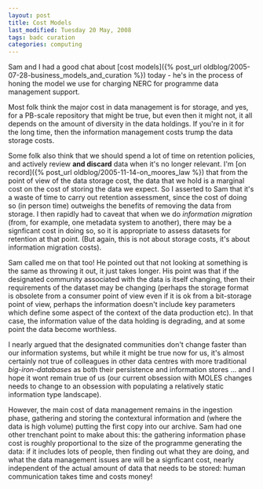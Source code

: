 ```yaml
---
layout: post
title: Cost Models
last_modified: Tuesday 20 May, 2008
tags: badc curation
categories: computing
---
```

Sam and I had a good chat about [cost models]({% post_url oldblog/2005-07-28-business_models_and_curation %}) today - he's in the process of honing the model we use for charging NERC for programme data management support.

Most folk think the major cost in data management is for storage, and yes, for a PB-scale repository that might be true, but even then it might not, it all depends on the amount of diversity in the data holdings. If you're in it for the long time, then the information management costs trump the data storage costs.

Some folk also think that we should spend a lot of time on retention policies, and actively review **and discard** data when it's no longer relevant. I'm [on record]({% post_url oldblog/2005-11-14-on_moores_law %}) that from the point of view of the data storage cost, the data that we hold is a marginal cost on the cost of storing the data we expect. So I asserted to Sam that it's a waste of time to carry out retention assessment, since the cost of doing so (in person time) outweighs the benefits of removing the data from storage. I then rapidly had to caveat that when we do *information migration* (from, for example, one metadata system to another), there may be a signficant cost in doing so, so it is appropriate to assess datasets for retention at that point. (But again, this is not about storage costs, it's about information migration costs).

Sam called me on that too! He pointed out that not looking at something is the same as throwing it out, it just takes longer. His point was that if the designated community associated with the data is itself changing, then their requirements of the dataset may be changing (perhaps the storage format is obsolete from a consumer point of view even if it is ok from a bit-storage point of view, perhaps the information doesn't include key parameters which define some aspect of the context of the data production etc). In that case, the information value of the data holding is degrading, and at some point the data become worthless.

I nearly argued that the designated communities don't change faster than our information systems, but while it might be true now for us, it's almost certainly not true of colleagues in other data centres with more traditional *big-iron-databases* as both their persistence and information stores ... and I hope it wont remain true of us (our current obsession with MOLES changes needs to change to an obsession with populating a relatively static information type landscape).

However, the main cost of data management remains in the ingestion phase, gathering and storing the contextural information and (where the data is high volume) putting the first copy into our archive. Sam had one other trenchant point to make about this: the gathering information phase cost is roughly proportional to the size of the programme generating the data: if it includes lots of people, then finding out what they are doing, and what the data management issues are will be a signficant cost, nearly independent of the actual amount of data that needs to be stored: human communication takes time and costs money!
